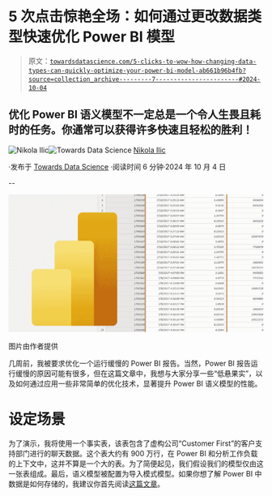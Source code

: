 # 5 次点击惊艳全场：如何通过更改数据类型快速优化 Power BI 模型

> 原文：[`towardsdatascience.com/5-clicks-to-wow-how-changing-data-types-can-quickly-optimize-your-power-bi-model-ab661b96b4fb?source=collection_archive---------7-----------------------#2024-10-04`](https://towardsdatascience.com/5-clicks-to-wow-how-changing-data-types-can-quickly-optimize-your-power-bi-model-ab661b96b4fb?source=collection_archive---------7-----------------------#2024-10-04)

## 优化 Power BI 语义模型不一定总是一个令人生畏且耗时的任务。你通常可以获得许多快速且轻松的胜利！

[](https://datamozart.medium.com/?source=post_page---byline--ab661b96b4fb--------------------------------)![Nikola Ilic](https://datamozart.medium.com/?source=post_page---byline--ab661b96b4fb--------------------------------)[](https://towardsdatascience.com/?source=post_page---byline--ab661b96b4fb--------------------------------)![Towards Data Science](https://towardsdatascience.com/?source=post_page---byline--ab661b96b4fb--------------------------------) [Nikola Ilic](https://datamozart.medium.com/?source=post_page---byline--ab661b96b4fb--------------------------------)

·发布于 [Towards Data Science](https://towardsdatascience.com/?source=post_page---byline--ab661b96b4fb--------------------------------) ·阅读时间 6 分钟·2024 年 10 月 4 日

--

![](img/f854d30bc229cdc0a3828de79a4045da.png)

图片由作者提供

几周前，我被要求优化一个运行缓慢的 Power BI 报告。当然，Power BI 报告运行缓慢的原因可能有很多，但在这篇文章中，我想与大家分享一些“低悬果实”，以及如何通过应用一些非常简单的优化技术，显著提升 Power BI 语义模型的性能。

# 设定场景

为了演示，我将使用一个事实表，该表包含了虚构公司“Customer First”的客户支持部门进行的聊天数据。这个表大约有 900 万行，在 Power BI 和分析工作负载的上下文中，这并不算是一个大的表。为了简便起见，我们假设我们的模型仅由这一张表组成。最后，语义模型被配置为导入模式模型。如果你想了解 Power BI 中数据是如何存储的，我建议你首先阅读[这篇文章](https://data-mozart.com/vertipaq-brain-muscles-behind-power-bi/)。
